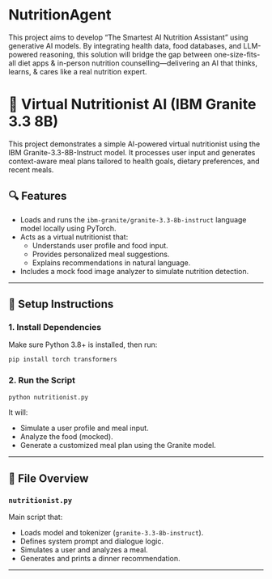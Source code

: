 # NutritionAgent
This project aims to develop “The Smartest AI Nutrition Assistant” using generative AI models. By integrating health data, food databases, and LLM-powered reasoning, this solution will bridge the gap between one-size-fits-all diet apps &amp; in-person nutrition counselling—delivering an AI that thinks, learns, &amp; cares like a real nutrition expert.

# 🥗 Virtual Nutritionist AI (IBM Granite 3.3 8B)

This project demonstrates a simple AI-powered virtual nutritionist using the IBM Granite-3.3-8B-Instruct model. It processes user input and generates context-aware meal plans tailored to health goals, dietary preferences, and recent meals.

## 🔍 Features

- Loads and runs the `ibm-granite/granite-3.3-8b-instruct` language model locally using PyTorch.
- Acts as a virtual nutritionist that:
  - Understands user profile and food input.
  - Provides personalized meal suggestions.
  - Explains recommendations in natural language.
- Includes a mock food image analyzer to simulate nutrition detection.

---

## 🚀 Setup Instructions

### 1. Install Dependencies

Make sure Python 3.8+ is installed, then run:

```bash
pip install torch transformers
```

### 2. Run the Script

```bash
python nutritionist.py
```

It will:
- Simulate a user profile and meal input.
- Analyze the food (mocked).
- Generate a customized meal plan using the Granite model.

---

## 📁 File Overview

### `nutritionist.py`

Main script that:
- Loads model and tokenizer (`granite-3.3-8b-instruct`).
- Defines system prompt and dialogue logic.
- Simulates a user and analyzes a meal.
- Generates and prints a dinner recommendation.

---

